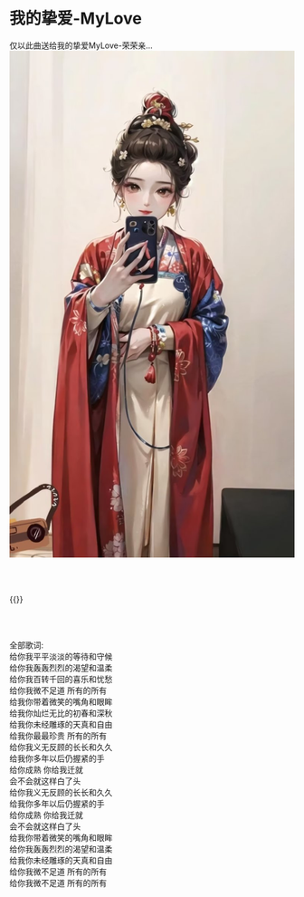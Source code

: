 # 我的挚爱-MyLove

仅以此曲送给我的挚爱MyLove-荣荣亲...<br/>
![](/images/Rong.jpg)
<br/>

<br/>
<br/>

{{<music url="/music/zhangyu-geinimen.mp3" name="给你们" artist="男人的好" cover="/images/zhangyu.jpg">}}

<br/>
<br/>

>
全部歌词:<br/>
给你我平平淡淡的等待和守候<br/>
给你我轰轰烈烈的渴望和温柔<br/>
给你我百转千回的喜乐和忧愁<br/>
给你我微不足道 所有的所有<br/>
给我你带着微笑的嘴角和眼眸<br/>
给我你灿烂无比的初春和深秋<br/>
给我你未经雕琢的天真和自由<br/>
给我你最最珍贵 所有的所有<br/>
给你我义无反顾的长长和久久<br/>
给我你多年以后仍握紧的手<br/>
给你成熟 你给我迁就<br/>
会不会就这样白了头<br/>
给你我义无反顾的长长和久久<br/>
给我你多年以后仍握紧的手<br/>
给你成熟 你给我迁就<br/>
会不会就这样白了头<br/>
给我你带着微笑的嘴角和眼眸<br/>
给你我轰轰烈烈的渴望和温柔<br/>
给我你未经雕琢的天真和自由<br/>
给你我微不足道 所有的所有<br/>
给你我微不足道 所有的所有<br/>



